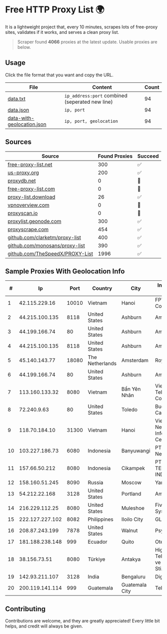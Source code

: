 
# Free HTTP Proxy List 🌍

It is a lightweight project that, every 10 minutes, scrapes lots of free-proxy sites, validates if it works, and serves a clean proxy list.


> Scraper found **4066** proxies at the latest update. Usable proxies are below.

## Usage

Click the file format that you want and copy the URL.


|File|Content|Count|
|----|-------|-----|
|[data.txt](https://raw.githubusercontent.com/themiralay/Proxy-List-World/master/data.txt)|`ip_address:port` combined (seperated new line)|94|
|[data.json](https://raw.githubusercontent.com/themiralay/Proxy-List-World/master/data.json)|`ip, port`|94|
|[data-with-geolocation.json](https://raw.githubusercontent.com/themiralay/Proxy-List-World/master/data-with-geolocation.json)|`ip, port, geolocation`|94|

## Sources

|Source|Found Proxies|Succeed|
|------|-------------|-------|
|[free-proxy-list.net](https://free-proxy-list.net)|300|✅|
|[us-proxy.org](https://www.us-proxy.org)|200|✅|
|[proxydb.net](http://proxydb.net)|0|🚫|
|[free-proxy-list.com](https://free-proxy-list.com/?page=&port=&type%5B%5D=http&type%5B%5D=https&up_time=0&search=Search)|0|🚫|
|[proxy-list.download](https://www.proxy-list.download/HTTP)|26|✅|
|[vpnoverview.com](https://vpnoverview.com/privacy/anonymous-browsing/free-proxy-servers)|0|🚫|
|[proxyscan.io](https://www.proxyscan.io)|0|🚫|
|[proxylist.geonode.com](https://proxylist.geonode.com/api/proxy-list?limit=300&page=1&sort_by=lastChecked&sort_type=desc&protocols=http,https)|300|✅|
|[proxyscrape.com](https://api.proxyscrape.com/v2/?request=displayproxies&protocol=http&timeout=10000&country=all&ssl=all&anonymity=all)|454|✅|
|[github.com/clarketm/proxy-list](https://raw.githubusercontent.com/clarketm/proxy-list/master/proxy-list-raw.txt)|400|✅|
|[github.com/monosans/proxy-list](https://raw.githubusercontent.com/monosans/proxy-list/main/proxies/http.txt)|390|✅|
|[github.com/TheSpeedX/PROXY-List](https://raw.githubusercontent.com/TheSpeedX/PROXY-List/master/http.txt)|1996|✅|


## Sample Proxies With Geolocation Info

|#|Ip|Port|Country|City|Internet Service Provider|
|-|--|----|-------|----|-------------------------|
|1|42.115.229.16|10010|Vietnam|Hanoi|FPT Telecom Company|
|2|44.215.100.135|8118|United States|Ashburn|Amazon.com|
|3|44.199.166.74|80|United States|Ashburn|Amazon.com|
|4|44.215.100.135|8118|United States|Ashburn|Amazon.com|
|5|45.140.143.77|18080|The Netherlands|Amsterdam|RoyaleHosting BV|
|6|44.199.166.74|80|United States|Ashburn|Amazon.com|
|7|113.160.133.32|8080|Vietnam|Bẩn Yên Nhân|VietNam Post and Telecom Corporation|
|8|72.240.9.63|80|United States|Toledo|Buckeye Cablevision, Inc.|
|9|118.70.184.10|31300|Vietnam|Hanoi|Vietnam Internet Network Information Center|
|10|103.227.186.73|6080|Indonesia|Banyuwangi|PT Master Star Network|
|11|157.66.50.212|8080|Indonesia|Cikampek|PT BARAYA TELEKOMUNIKASI INDONESIA|
|12|158.160.51.245|8090|Russia|Moscow|Yandex.Cloud LLC|
|13|54.212.22.168|3128|United States|Portland|Amazon.com, Inc.|
|14|216.229.112.25|8080|United States|Muleshoe|Five Area Systems, LLC|
|15|222.127.227.102|8082|Philippines|Iloilo City|GLBB|
|16|208.87.243.199|7878|United States|Walnut|Psychz Networks|
|17|181.188.238.148|999|Ecuador|Quito|Otecel S.A|
|18|38.156.73.51|8080|Türkiye|Antakya|High Speed Telekomunikasyon ve Hab. Hiz. Ltd. Sti.|
|19|142.93.211.107|3128|India|Bengaluru|DigitalOcean, LLC|
|20|200.119.141.114|999|Guatemala|Guatemala City|Telgua|



## Contributing

Contributions are welcome, and they are greatly appreciated! Every
little bit helps, and credit will always be given.

